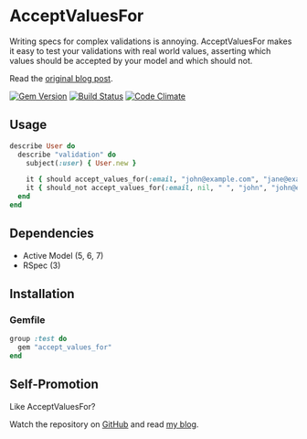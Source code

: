 # AcceptValuesFor

Writing specs for complex validations is annoying. AcceptValuesFor makes it easy
to test your validations with real world values, asserting which values should
be accepted by your model and which should not.

Read the [original blog post](http://gusiev.com/2010/06/ultimate-rspec-matcher-to-test-validation/).

[![Gem Version](https://badge.fury.io/rb/accept_values_for.png)](http://badge.fury.io/rb/accept_values_for)
[![Build Status](https://github.com/bogdan/accept_values_for/workflows/CI/badge.svg?branch=master)](https://github.com/bogdan/accept_values_for/actions)
[![Code Climate](https://codeclimate.com/github/bogdan/accept_values_for.png)](https://codeclimate.com/github/bogdan/accept_values_for)

## Usage

```ruby
describe User do
  describe "validation" do
    subject(:user) { User.new }

    it { should accept_values_for(:email, "john@example.com", "jane@example.org") }
    it { should_not accept_values_for(:email, nil, " ", "john", "john@example") }
  end
end
```

## Dependencies

* Active Model (5, 6, 7)
* RSpec (3)

## Installation

### Gemfile

```ruby
group :test do
  gem "accept_values_for"
end
```

## Self-Promotion

Like AcceptValuesFor?

Watch the repository on [GitHub](https://github.com/bogdan/accept_values_for)
and read [my blog](http://gusiev.com).
